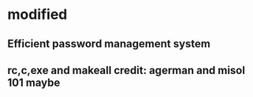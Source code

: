 # modified
## Efficient password management system
## rc,c,exe and makeall credit: agerman and misol 101 maybe
